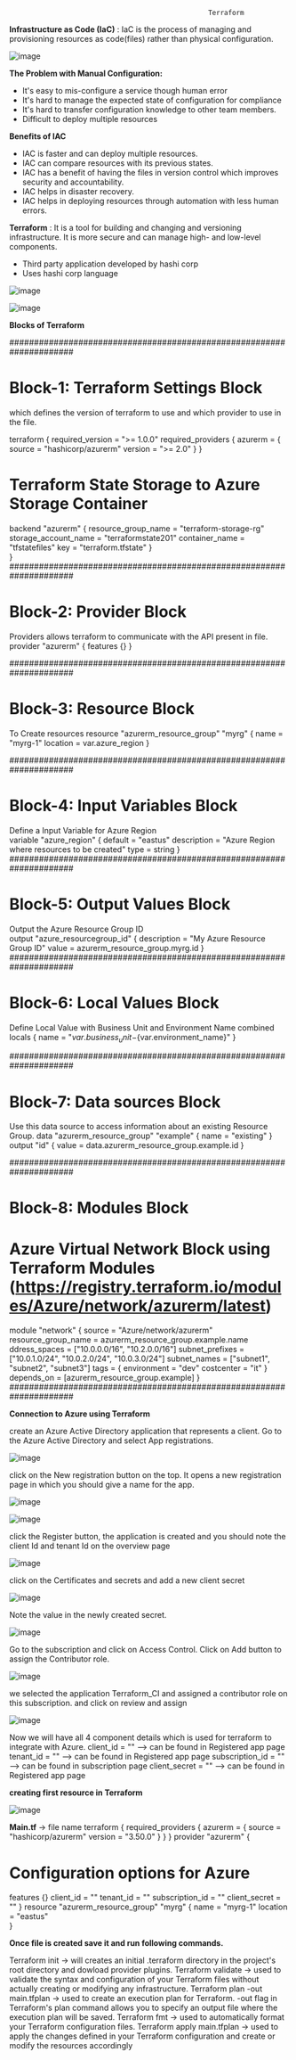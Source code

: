                                                       Terraform

**Infrastructure as Code (IaC)** : IaC is the process of managing and provisioning resources as code(files) rather than physical configuration. 

![image](https://github.com/Koushikdp/New-Terraform-codes/assets/86507986/a443d09a-3e76-4e88-ade2-2d55bc30c387)

**The Problem with Manual Configuration:**
* It's easy to mis-configure a service though human error 
* It's hard to manage the expected state of configuration for compliance  
* It's hard to transfer configuration knowledge to other team members. 
* Difficult to deploy multiple resources 

**Benefits of IAC**

* IAC is faster and can deploy multiple resources. 
* IAC can compare resources with its previous states. 
* IAC has a benefit of having the files in version control which improves security and accountability. 
* IAC helps in disaster recovery. 
* IAC helps in deploying resources through automation with less human errors. 

**Terraform** : It is a tool for building and changing and versioning infrastructure. It is more secure and can manage high- and low-level components. 
* Third party application developed by hashi corp 
* Uses hashi corp language 

![image](https://github.com/Koushikdp/New-Terraform-codes/assets/86507986/be644a5a-4919-4f4e-853f-e3853ef69b85)

![image](https://github.com/Koushikdp/New-Terraform-codes/assets/86507986/52872ed4-c1b6-4f58-8903-e4ab23882062)


**Blocks of Terraform**

##################################################################### 

# Block-1: Terraform Settings Block 
which defines the version of terraform to use and which provider to use in the file.

terraform {
required_version = ">= 1.0.0"
required_providers {
azurerm = {
source = "hashicorp/azurerm"
version = ">= 2.0" 
} 
} 
# Terraform State Storage to Azure Storage Container 

  backend "azurerm" {
  resource_group_name   = "terraform-storage-rg"
  storage_account_name  = "terraformstate201"
  container_name        = "tfstatefiles"
  key                   = "terraform.tfstate" 
  }    
} 
##################################################################### 

# Block-2: Provider Block 
Providers allows terraform to communicate with the API present in file.
provider "azurerm" {
features {}
} 

##################################################################### 

# Block-3: Resource Block 
To Create resources
resource "azurerm_resource_group" "myrg" {
name = "myrg-1"
location = var.azure_region 
} 

##################################################################### 

# Block-4: Input Variables Block 
 Define a Input Variable for Azure Region  
variable "azure_region" {
default = "eastus"
description = "Azure Region where resources to be created"
type = string
} 
##################################################################### 

# Block-5: Output Values Block 
Output the Azure Resource Group ID  
output "azure_resourcegroup_id" {
description = "My Azure Resource Group ID"
value = azurerm_resource_group.myrg.id
} 
##################################################################### 

# Block-6: Local Values Block 
Define Local Value with Business Unit and Environment Name combined 
locals {
name = "${var.business_unit}-${var.environment_name}"
} 

##################################################################### 

# Block-7: Data sources Block 
Use this data source to access information about an existing Resource Group. 
data "azurerm_resource_group" "example" {
name = "existing"
}
output "id" {
value = data.azurerm_resource_group.example.id
} 

##################################################################### 

# Block-8: Modules Block 

# Azure Virtual Network Block using Terraform Modules (https://registry.terraform.io/modules/Azure/network/azurerm/latest) 
module "network" {
source              = "Azure/network/azurerm"
resource_group_name = azurerm_resource_group.example.name
ddress_spaces      = ["10.0.0.0/16", "10.2.0.0/16"]
subnet_prefixes     = ["10.0.1.0/24", "10.0.2.0/24", "10.0.3.0/24"]
subnet_names        = ["subnet1", "subnet2", "subnet3"]
tags = {
environment = "dev"
costcenter  = "it"
}
depends_on = [azurerm_resource_group.example]
} 
##################################################################### 


**Connection to Azure using Terraform**

create an Azure Active Directory application that represents a client. Go to the Azure Active Directory and select App registrations.

![image](https://github.com/Koushikdp/New-Terraform-codes/assets/86507986/e54cc5f4-050e-4420-8ec1-19d86d06f22e)

click on the New registration button on the top. It opens a new registration page in which you should give a name for the app.

![image](https://github.com/Koushikdp/New-Terraform-codes/assets/86507986/8ee796d8-0503-42b3-893b-d54737e56bfa)

![image](https://github.com/Koushikdp/New-Terraform-codes/assets/86507986/a7bc1554-518a-4ac5-b196-bcdf97000c96)

click the Register button, the application is created and you should note the client Id and tenant Id on the overview page

![image](https://github.com/Koushikdp/New-Terraform-codes/assets/86507986/4e3a1474-0f3f-44d7-958c-9c0d3811170e)

click on the Certificates and secrets and add a new client secret

![image](https://github.com/Koushikdp/New-Terraform-codes/assets/86507986/6029d851-f75c-4305-857f-1da26e3f5548)

Note the value in the newly created secret.

![image](https://github.com/Koushikdp/New-Terraform-codes/assets/86507986/16869d8b-4211-4bb5-94d9-47fa24b34a60)

Go to the subscription and click on Access Control. Click on Add button to assign the Contributor role.

![image](https://github.com/Koushikdp/New-Terraform-codes/assets/86507986/7c58f348-3b8e-4e50-8b43-904cdfd2809f)

we selected the application Terraform_CI and assigned a contributor role on this subscription. and click on review and assign

![image](https://github.com/Koushikdp/New-Terraform-codes/assets/86507986/b546d973-9516-48df-8170-02c352024897)

Now we will have all 4 component details which is used for terraform to integrate with Azure.
client_id       = ""  --> can be found in Registered app page
tenant_id       = ""  --> can be found in Registered app page
subscription_id = "" --> can be found in subscription page
client_secret   = "" --> can be found in Registered app page

**creating first resource in Terraform**

![image](https://github.com/Koushikdp/New-Terraform-codes/assets/86507986/3e144d32-1b9c-4e7a-a48f-a6cf7f4cb517)

**Main.tf**  -> file name
terraform {
required_providers {
azurerm = { 
source  = "hashicorp/azurerm" 
version = "3.50.0" 
} 
} 
} 
provider "azurerm" {
# Configuration options for Azure 
features {} 
client_id       = "" 
tenant_id       = "" 
subscription_id = "" 
client_secret   = "" 
} 
resource "azurerm_resource_group" "myrg" { 
name = "myrg-1" 
location = "eastus"  
} 

**Once file is created save it and run following commands.**

Terraform init  -> will creates an initial .terraform directory in the project's root directory and dowload provider plugins.
Terraform validate ->  used to validate the syntax and configuration of your Terraform files without actually creating or modifying any infrastructure.
Terraform plan -out main.tfplan  -> used to create an execution plan for Terraform. -out flag in Terraform's plan command allows you to specify an output file where the execution plan will be saved.
Terraform fmt -> used to automatically format your Terraform configuration files.
Terraform apply main.tfplan -> used to apply the changes defined in your Terraform configuration and create or modify the resources accordingly
